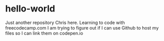 # hello-world
Just another repository
Chris here. Learning to code with freecodecamp.com
I am trying to figure out if I can use Github to host my files so I can link them on codepen.io
